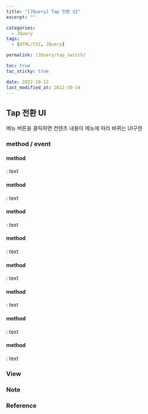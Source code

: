 ```yaml
---
title: "[JQuery] Tap 전환 UI"
excerpt: ""

categories:
  - JQuery
tags:
  - [HTML/CSS, JQuery]

permalink: /JQuery/tap_switch/

toc: true
toc_sticky: true

date: 2022-10-12
last_modified_at: 2022-10-14
---
```


## Tap 전환 UI
메뉴 버튼을 클릭하면 컨텐츠 내용이 메뉴에 따라 바뀌는 UI구현

### method / event  

#### method
: text  

#### method
: text   


#### method
: text  

#### method
: text   


#### method
: text  

#### method
: text   


#### method
: text  

#### method
: text   


  
### View


### Note

### Reference
